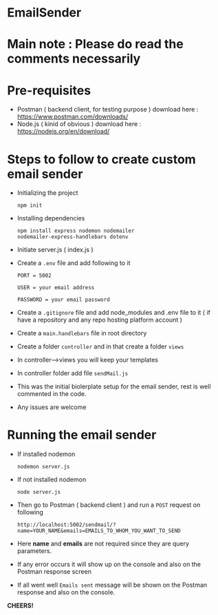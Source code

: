 # EmailSender

# Main note : Please do read the comments necessarily

# Pre-requisites

* Postman ( backend client, for testing purpose ) download here : https://www.postman.com/downloads/
* Node.js ( kinid of obvious ) download here : https://nodejs.org/en/download/

# Steps to follow to create custom email sender

* Initializing the project

    <code>npm init</code>

* Installing dependencies

   <code>npm install express nodemon nodemailer nodemailer-express-handlebars dotenv</code>
   
* Initiate server.js ( index.js )

* Create a <code>.env</code> file and add following to it

  <code>PORT = 5002</code>
  
  <code>USER = your email address</code>
  
  <code>PASSWORD = your email password</code>

* Create a <code>.gitignore</code> file and add node_modules and .env file to it ( if have a repository and any repo hosting platform account )

* Create a <code>main.handlebars</code> file in root directory

* Create a folder <code>controller</code> and in that create a folder <code>views</code>

* In controller-->views you will keep your templates

* In controller folder add file <code>sendMail.js</code>

* This was the initial biolerplate setup for the email sender, rest is well commented in the code.

* Any issues are welcome

# Running the email sender
* If installed nodemon 

    <code>nodemon server.js</code>
    
* If not installed nodemon

    <code>node server.js</code>
    
* Then go to Postman ( backend client ) and run a <code>POST</code> request on following

    <code>http://localhost:5002/sendmail/?name=YOUR_NAME&emails=EMAILS_TO_WHOM_YOU_WANT_TO_SEND</code>

* Here **name** and **emails** are not required since they are query parameters.

* If any error occurs it will show up on the console and also on the Postman response screen

* If all went well <code>Emails sent</code> message will be shown on the Postman response and also on the console.


**CHEERS!**
